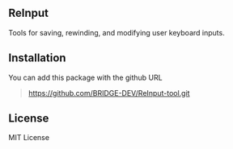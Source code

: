 ## ReInput

Tools for saving, rewinding, and modifying user keyboard inputs.

## Installation

You can add this package with the github URL

> https://github.com/BRIDGE-DEV/ReInput-tool.git

## License

MIT License  